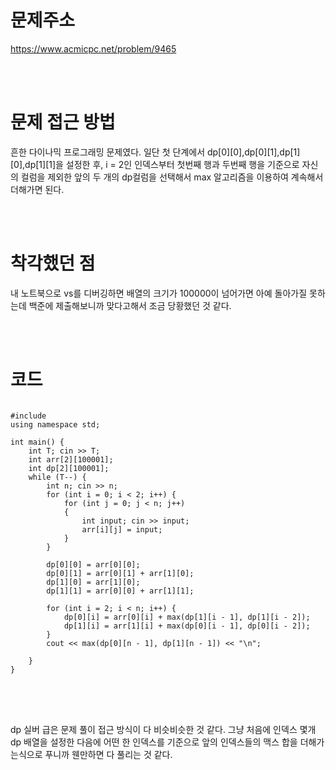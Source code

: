 # 문제주소
https://www.acmicpc.net/problem/9465


<br><br>
# 문제 접근 방법
흔한 다이나믹 프로그래밍 문제였다. 일단 첫 단계에서 dp[0][0],dp[0][1],dp[1][0],dp[1][1]을 설정한 후, i = 2인 인덱스부터 첫번째 행과 두번째 행을 기준으로 자신의 컬럼을 제외한 앞의 두 개의 dp컬럼을 선택해서 max 알고리즘을 이용하여 계속해서 더해가면 된다.


<br><br>
# 착각했던 점
<p>
내 노트북으로 vs를 디버깅하면 배열의 크기가 100000이 넘어가면 아예 돌아가질 못하는데 백준에 제출해보니까 맞다고해서 조금 당황했던 것 같다.
</p>
<br><br>


# 코드
<pre>
<code>
#include <iostream>
using namespace std;

int main() {
	int T; cin >> T;
	int arr[2][100001];
	int dp[2][100001];
	while (T--) {
		int n; cin >> n;
		for (int i = 0; i < 2; i++) {
			for (int j = 0; j < n; j++)
			{
				int input; cin >> input;
				arr[i][j] = input;
			}
		}

		dp[0][0] = arr[0][0];
		dp[0][1] = arr[0][1] + arr[1][0];
		dp[1][0] = arr[1][0];
		dp[1][1] = arr[0][0] + arr[1][1];

		for (int i = 2; i < n; i++) {
			dp[0][i] = arr[0][i] + max(dp[1][i - 1], dp[1][i - 2]);
			dp[1][i] = arr[1][i] + max(dp[0][i - 1], dp[0][i - 2]);
		}
		cout << max(dp[0][n - 1], dp[1][n - 1]) << "\n";

	}
}
</code>
</pre>

<br><br>
<p>
dp 실버 급은 문제 풀이 접근 방식이 다 비슷비슷한 것 같다. 
그냥 처음에 인덱스 몇개 dp 배열을 설정한 다음에 어떤 한 인덱스를 기준으로 앞의 인덱스들의 맥스 합을 더해가는식으로 푸니까 웬만하면 다 풀리는 것 같다.
</p>